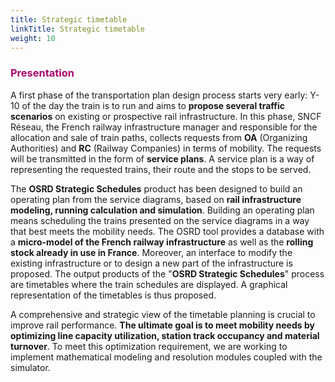 ```yaml
---
title: Strategic timetable
linkTitle: Strategic timetable
weight: 10
---
```


<font color=#aa026d>

### Presentation

</font>

A first phase of the transportation plan design process starts very early: Y-10 of the day the train is to run and aims to **propose several traffic scenarios** on existing or prospective rail infrastructure. In this phase, SNCF Réseau, the French railway infrastructure manager and responsible for the allocation and sale of train paths, collects requests from **OA** (Organizing Authorities) and **RC** (Railway Companies) in terms of mobility. The requests will be transmitted in the form of **service plans**. A service plan is a way of representing the requested trains, their route and the stops to be served.

The **OSRD Strategic Schedules** product has been designed to build an operating plan from the service diagrams, based on **rail infrastructure modeling, running calculation and simulation**. Building an operating plan means scheduling the trains presented on the service diagrams in a way that best meets the mobility needs. The OSRD tool provides a database with a **micro-model of the French railway infrastructure** as well as the **rolling stock already in use in France**. Moreover, an interface to modify the existing infrastructure or to design a new part of the infrastructure is proposed. The output products of the "**OSRD Strategic Schedules**" process are timetables where the train schedules are displayed. A graphical representation of the timetables is thus proposed.

A comprehensive and strategic view of the timetable planning is crucial to improve rail performance. **The ultimate goal is to meet mobility needs by optimizing line capacity utilization, station track occupancy and material turnover**. To meet this optimization requirement, we are working to implement mathematical modeling and resolution modules coupled with the simulator.
